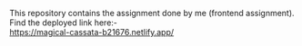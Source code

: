 This repository contains the assignment done by me (frontend assignment).<br>
Find the deployed link here:-<br>
https://magical-cassata-b21676.netlify.app/
